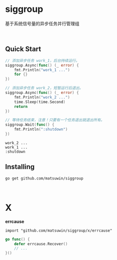 # siggroup
基于系统信号量的异步任务并行管理组

<br>

## Quick Start

```go
// 添加异步任务 work_1，后台持续运行。
siggroup.Async(func() (_ error) {
    fmt.Println("work_1 ...")
    for {}
})

// 添加异步任务 work_2，短暂运行后退出。
siggroup.Async(func() (_ error) {
    fmt.Println("work_2 ...")
    time.Sleep(time.Second)
    return
})

// 等待任务结束，注意！只要有一个任务退出就退出所有。
siggroup.Wait(func() {
    fmt.Println(":shutdown")
})
```
```
work_2 ...
work_1 ...
:shutdown
```

## Installing

```
go get github.com/matsuwin/siggroup
```

<br>

# X

**errcause**

```
import "github.com/matsuwin/siggroup/x/errcause"
```
```go
go func() {
    defer errcause.Recover()
    // ...
}()
```
